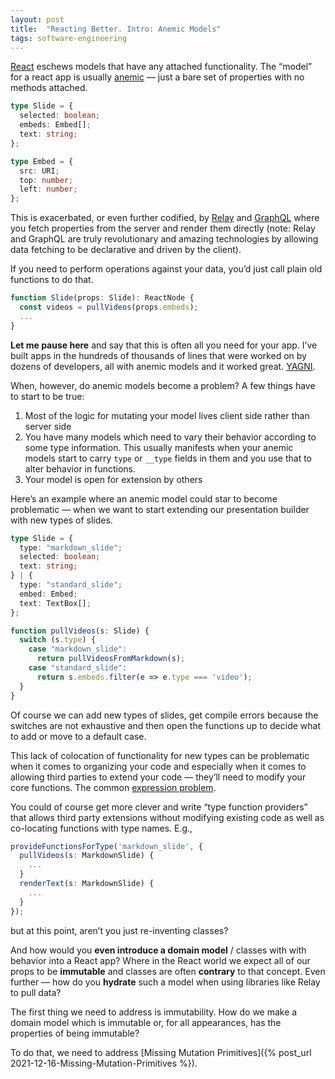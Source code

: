 ```yaml
---
layout: post
title:  "Reacting Better. Intro: Anemic Models"
tags: software-engineering
---
```


[React](https://reactjs.org/) eschews models that have any attached functionality. The “model” for a react app is usually [anemic](https://martinfowler.com/bliki/AnemicDomainModel.html) — just a bare set of properties with no methods attached.

```typescript
type Slide = {
  selected: boolean;
  embeds: Embed[];
  text: string;
};

type Embed = {
  src: URI;
  top: number;
  left: number;
};
```

This is exacerbated, or even further codified, by [Relay](https://relay.dev/) and [GraphQL](https://graphql.org/) where you fetch properties from the server and render them directly (note: Relay and GraphQL are truly revolutionary and amazing technologies by allowing data fetching to be declarative and driven by the client).

If you need to perform operations against your data, you’d just call plain old functions to do that.

```typescript
function Slide(props: Slide): ReactNode {
  const videos = pullVideos(props.embeds);
  ...
}
```

**Let me pause here** and say that this is often all you need for your app. I’ve built apps in the hundreds of thousands of lines that were worked on by dozens of developers, all with anemic models and it worked great. [YAGNI](https://en.wikipedia.org/wiki/You_aren%27t_gonna_need_it).

When, however, do anemic models become a problem? A few things have to start to be true:

1. Most of the logic for mutating your model lives client side rather than server side
2. You have many models which need to vary their behavior according to some type information. This usually manifests when your anemic models start to carry `type` or `__type` fields in them and you use that to alter behavior in functions.
3. Your model is open for extension by others

Here’s an example where an anemic model could star to become problematic — when we want to start extending our presentation builder with new types of slides.

```typescript
type Slide = {
  type: "markdown_slide";
  selected: boolean;
  text: string;
} | {
  type: "standard_slide";
  embed: Embed;
  text: TextBox[];
};

function pullVideos(s: Slide) {
  switch (s.type) {
    case "markdown_slide":
      return pullVideosFromMarkdown(s);
    case "standard_slide":
      return s.embeds.filter(e => e.type === 'video');
  }
}
```

Of course we can add new types of slides, get compile errors because the switches are not exhaustive and then open the functions up to decide what to add or move to a default case.

This lack of colocation of functionality for new types can be problematic when it comes to organizing your code and especially when it comes to allowing third parties to extend your code — they’ll need to modify your core functions. The common [expression problem](https://en.wikipedia.org/wiki/Expression_problem).

You could of course get more clever and write “type function providers” that allows third party extensions without modifying existing code as well as co-locating functions with type names. E.g.,

```typescript
provideFunctionsForType('markdown_slide', {
  pullVideos(s: MarkdownSlide) {
    ...
  }
  renderText(s: MarkdownSlide) {
    ...
  }
});
```

but at this point, aren’t you just re-inventing classes?

And how would you **even introduce a domain model** / classes with with behavior into a React app? Where in the React world we expect all of our props to be **immutable** and classes are often **contrary** to that concept. Even further — how do you **hydrate** such a model when using libraries like Relay to pull data?

The first thing we need to address is immutability. How do we make a domain model which is immutable or, for all appearances, has the properties of being immutable?

To do that, we need to address [Missing Mutation Primitives]({% post_url 2021-12-16-Missing-Mutation-Primitives %}).

